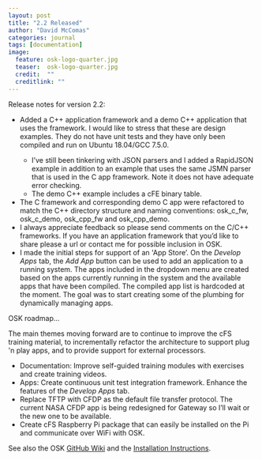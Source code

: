 ```yaml
---
layout: post
title: "2.2 Released"
author: "David McComas"
categories: journal
tags: [documentation]
image:
  feature: osk-logo-quarter.jpg
  teaser:  osk-logo-quarter.jpg
  credit:  ""
  creditlink: ""
---
```

<div>

<p>Release notes for version 2.2:</p>

<ul>
  <li> Added a C++ application framework and a demo C++ application that uses the framework. I would like to stress that these are design examples. They do not have unit tests and they have only been compiled and run on Ubuntu 18.04/GCC 7.5.0.</li>
  <ul>
     <li> I’ve still been tinkering with JSON parsers and I added a RapidJSON example in addition to an example that uses the same JSMN parser that is used in the C app framework.  Note it does not have adequate error checking. </li>
     <li> The demo C++ example includes a cFE binary table.</li>
  </ul>
  <li> The C framework and corresponding demo C app were refactored to match the C++ directory structure and naming conventions: osk_c_fw, osk_c_demo, osk_cpp_fw and osk_cpp_demo.</li> 
  <li> I always appreciate feedback so please send comments on the C/C++ frameworks. If you have an application framework that you’d like to share please a url or contact me for possible inclusion in OSK.</li>
  <li> I made the initial steps for support of an 'App Store’.  On the <i>Develop Apps</i> tab, the <i>Add App</i> button can be used to add an application to a running system. The apps included in the dropdown menu are created based on the apps currently running in the system and the available apps that have been compiled.  The compiled app list is hardcoded at the moment. The goal was to start creating some of the plumbing for dynamically managing apps.</li>
</ul>


<p>OSK roadmap...</p>
The main themes moving forward are to continue to improve the cFS training material, to incrementally refactor the architecture to support plug 'n play apps, and to provide support for external processors. 
<ul>
  <li> Documentation: Improve self-guided training modules with exercises and create training videos.</li>
  <li> Apps: Create continuous unit test integration framework. Enhance the features of the <i>Develop Apps</i> tab.</li>
  <li> Replace TFTP with CFDP as the default file transfer protocol. The current NASA CFDP app is being redesigned for Gateway so I’ll wait or the new one to be available.</li>
  <li> Create cFS Raspberry Pi package that can easily be installed on the Pi and communicate over WiFi with OSK.</li>
</ul>

<p>See also the OSK <a href="{{site.github.wiki-url}}">GitHub Wiki</a> and the <a href="https://opensatkit.github.io/journal/Installation-Guide.html">Installation Instructions</a>.</p>

</div>
